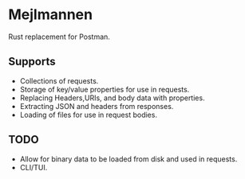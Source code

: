 # Mejlmannen

Rust replacement for Postman.

## Supports

- Collections of requests.
- Storage of key/value properties for use in requests.
- Replacing Headers,URIs, and body data with properties.
- Extracting JSON and headers from responses.
- Loading of files for use in request bodies.

## TODO

- Allow for binary data to be loaded from disk and used in requests.
- CLI/TUI.
